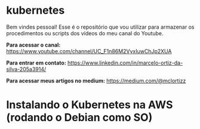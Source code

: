 # kubernetes

Bem vindes pessoal! Esse é o repositório que vou utilizar para armazenar os procedimentos ou scripts dos vídeos do meu canal do Youtube.

__Para acessar o canal:__ https://www.youtube.com/channel/UC_F1n86M2VyxIuwChJp2XUA

__Para entrar em contato:__ https://www.linkedin.com/in/marcelo-ortiz-da-silva-205a3914/

__Para acessar meus artigos no medium:__ https://medium.com/@mclortizz

# Instalando o Kubernetes na AWS (rodando o Debian como SO)
